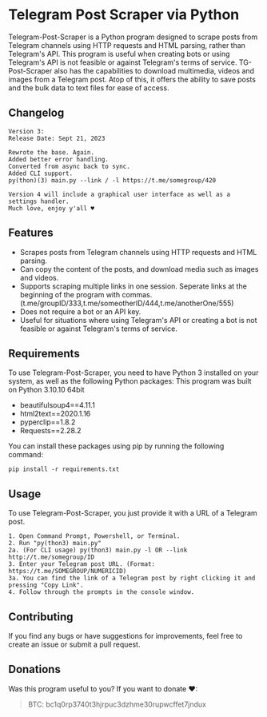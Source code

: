 # Telegram Post Scraper via Python

Telegram-Post-Scraper is a Python program designed to scrape posts from Telegram channels using HTTP requests and HTML parsing, rather than Telegram's API. This program is useful when creating bots or using Telegram's API is not feasible or against Telegram's terms of service.
TG-Post-Scraper also has the capabilities to download multimedia, videos and images from a Telegram post. Atop of this, it offers the ability to save posts and the bulk data to text files for ease of access.

## Changelog
```
Version 3:
Release Date: Sept 21, 2023

Rewrote the base. Again.
Added better error handling.
Converted from async back to sync.
Added CLI support.
py(thon)(3) main.py --link / -l https://t.me/somegroup/420

Version 4 will include a graphical user interface as well as a settings handler.
Much love, enjoy y'all ♥
```


## Features

- Scrapes posts from Telegram channels using HTTP requests and HTML parsing.
- Can copy the content of the posts, and download media such as images and videos.
- Supports scraping multiple links in one session. Seperate links at the beginning of the program with commas. (t.me/groupID/333,t.me/someotherID/444,t.me/anotherOne/555)
- Does not require a bot or an API key.
- Useful for situations where using Telegram's API or creating a bot is not feasible or against Telegram's terms of service.

## Requirements

To use Telegram-Post-Scraper, you need to have Python 3 installed on your system, as well as the following Python packages:
This program was built on Python 3.10.10 64bit

- beautifulsoup4==4.11.1
- html2text==2020.1.16
- pyperclip==1.8.2
- Requests==2.28.2

You can install these packages using pip by running the following command:

```
pip install -r requirements.txt
```

## Usage

To use Telegram-Post-Scraper, you just provide it with a URL of a Telegram post.
```
1. Open Command Prompt, Powershell, or Terminal.
2. Run "py(thon3) main.py"
2a. (For CLI usage) py(thon3) main.py -l OR --link http://t.me/somegroup/ID
3. Enter your Telegram post URL. (Format: https://t.me/SOMEGROUP/NUMERICID)
3a. You can find the link of a Telegram post by right clicking it and pressing "Copy Link".
4. Follow through the prompts in the console window.

```

## Contributing

If you find any bugs or have suggestions for improvements, feel free to create an issue or submit a pull request.


## Donations
Was this program useful to you? 
If you want to donate ♥:
 > BTC: bc1q0rp3740t3hjrpuc3dzhme30rupwcffet7jndux
